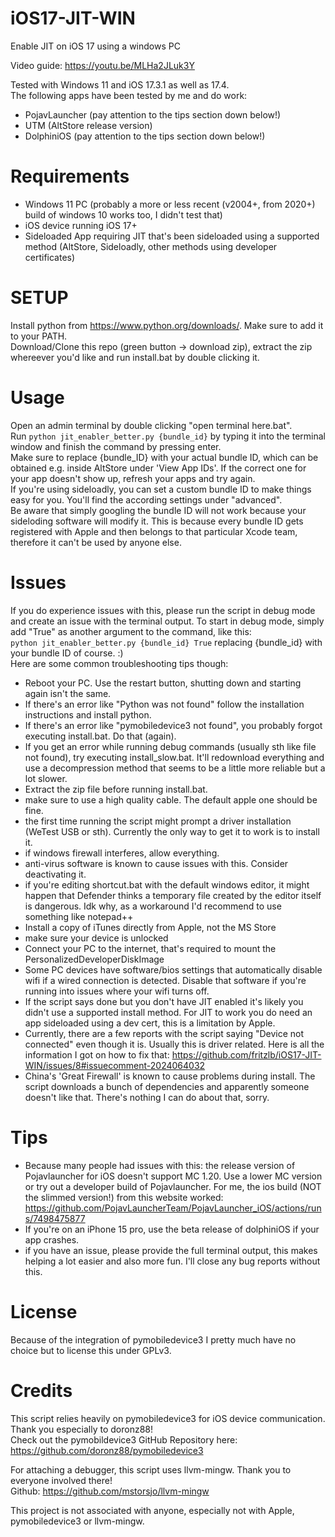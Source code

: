 # iOS17-JIT-WIN
Enable JIT on iOS 17 using a windows PC  

Video guide: https://youtu.be/MLHa2JLuk3Y  
  
Tested with Windows 11 and iOS 17.3.1 as well as 17.4.  
The following apps have been tested by me and do work:
- PojavLauncher (pay attention to the tips section down below!)
- UTM (AltStore release version)
- DolphiniOS (pay attention to the tips section down below!)

# Requirements
- Windows 11 PC (probably a more or less recent (v2004+, from 2020+) build of windows 10 works too, I didn't test that)
- iOS device running iOS 17+
- Sideloaded App requiring JIT that's been sideloaded using a supported method (AltStore, Sideloadly, other methods using developer certificates)

# SETUP
Install python from https://www.python.org/downloads/. Make sure to add it to your PATH.  
Download/Clone this repo (green button -> download zip), extract the zip whereever you'd like and run install.bat by double clicking it.  

# Usage
Open an admin terminal by double clicking "open terminal here.bat".  
Run `python jit_enabler_better.py {bundle_id}` by typing it into the terminal window and finish the command by pressing enter.  
Make sure to replace {bundle_ID} with your actual bundle ID, which can be obtained e.g. inside AltStore under 'View App IDs'. If the correct one for your app doesn't show up, refresh your apps and try again.  
If you're using sideloadly, you can set a custom bundle ID to make things easy for you. You'll find the according settings under "advanced".  
Be aware that simply googling the bundle ID will not work because your sideloding software will modify it. This is because every bundle ID gets registered with Apple and then belongs to that particular Xcode team, therefore it can't be used by anyone else. 

# Issues
If you do experience issues with this, please run the script in debug mode and create an issue with the terminal output. To start in debug mode, simply add "True" as another argument to the command, like this:  
`python jit_enabler_better.py {bundle_id} True` replacing {bundle_id} with your bundle ID of course. :)  
Here are some common troubleshooting tips though:  
- Reboot your PC. Use the restart button, shutting down and starting again isn't the same.
- If there's an error like "Python was not found" follow the installation instructions and install python.
- If there's an error like "pymobiledevice3 not found", you probably forgot executing install.bat. Do that (again).
- If you get an error while running debug commands (usually sth like file not found), try executing install_slow.bat. It'll redownload everything and use a decompression method that seems to be a little more reliable but a lot slower.
- Extract the zip file before running install.bat.
- make sure to use a high quality cable. The default apple one should be fine.
- the first time running the script might prompt a driver installation (WeTest USB or sth). Currently the only way to get it to work is to install it.
- if windows firewall interferes, allow everything.
- anti-virus software is known to cause issues with this. Consider deactivating it.
- if you're editing shortcut.bat with the default windows editor, it might happen that Defender thinks a temporary file created by the editor itself is dangerous. Idk why, as a workaround I'd recommend to use something like notepad++
- Install a copy of iTunes directly from Apple, not the MS Store
- make sure your device is unlocked
- Connect your PC to the internet, that's required to mount the PersonalizedDeveloperDiskImage
- Some PC devices have software/bios settings that automatically disable wifi if a wired connection is detected. Disable that software if you're running into issues where your wifi turns off.
- If the script says done but you don't have JIT enabled it's likely you didn't use a supported install method. For JIT to work you do need an app sideloaded using a dev cert, this is a limitation by Apple.
- Currently, there are a few reports with the script saying "Device not connected" even though it is. Usually this is driver related. Here is all the information I got on how to fix that: https://github.com/fritzlb/iOS17-JIT-WIN/issues/8#issuecomment-2024064032
- China's 'Great Firewall' is known to cause problems during install. The script downloads a bunch of dependencies and apparently someone doesn't like that. There's nothing I can do about that, sorry.

# Tips
- Because many people had issues with this: the release version of Pojavlauncher for iOS doesn't support MC 1.20. Use a lower MC version or try out a developer build of Pojavlauncher. For me, the ios build (NOT the slimmed version!) from this website worked: https://github.com/PojavLauncherTeam/PojavLauncher_iOS/actions/runs/7498475877
- If you're on an iPhone 15 pro, use the beta release of dolphiniOS if your app crashes.
- if you have an issue, please provide the full terminal output, this makes helping a lot easier and also more fun. I'll close any bug reports without this.

# License
Because of the integration of pymobiledevice3 I pretty much have no choice but to license this under GPLv3.

# Credits
This script relies heavily on pymobiledevice3 for iOS device communication. Thank you especially to doronz88!  
Check out the pymobildevice3 GitHub Repository here: https://github.com/doronz88/pymobiledevice3  
  
For attaching a debugger, this script uses llvm-mingw. Thank you to everyone involved there!  
Github: https://github.com/mstorsjo/llvm-mingw

    
This project is not associated with anyone, especially not with Apple, pymobiledevice3 or llvm-mingw. 
